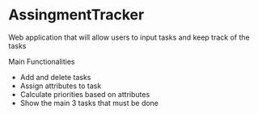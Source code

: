 # AssingmentTracker
Web application that will allow users to input tasks and keep track of the tasks

Main Functionalities 
- Add and delete tasks
- Assign attributes to task
- Calculate priorities based on attributes
- Show the main 3 tasks that must be done
